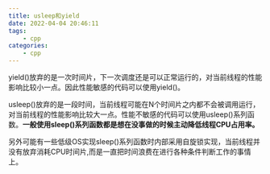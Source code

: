 ```yaml
---
title: usleep和yield
date: 2022-04-04 20:46:11
tags:
    - cpp
categories:
    - cpp
---
```


yield()放弃的是一次时间片，下一次调度还是可以正常运行的，对当前线程的性能影响比较小一点。因此性能敏感的代码可以使用yield()。

usleep()放弃的是一段时间，当前线程可能在N个时间片之内都不会被调用运行，对当前线程的性能影响比较大一点。性能不敏感的代码可以使用usleep()系列函数。**一般使用sleep()系列函数都是想在没事做的时候主动降低线程CPU占用率。**

另外可能有一些低级OS实现sleep()系列函数时内部采用自旋锁实现，当前线程并没有放弃消耗CPU时间片,而是一直把时间浪费在进行各种条件判断工作的事情上。

